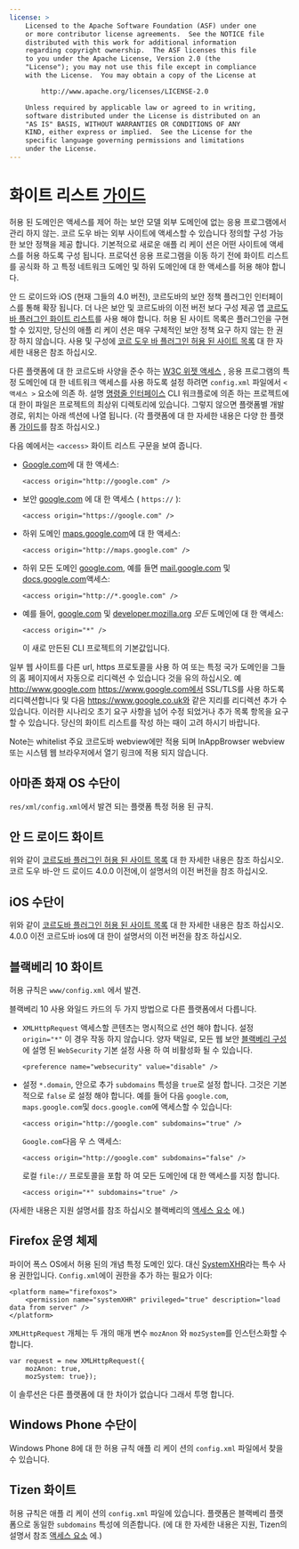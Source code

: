 ```yaml
---
license: >
    Licensed to the Apache Software Foundation (ASF) under one
    or more contributor license agreements.  See the NOTICE file
    distributed with this work for additional information
    regarding copyright ownership.  The ASF licenses this file
    to you under the Apache License, Version 2.0 (the
    "License"); you may not use this file except in compliance
    with the License.  You may obtain a copy of the License at

        http://www.apache.org/licenses/LICENSE-2.0

    Unless required by applicable law or agreed to in writing,
    software distributed under the License is distributed on an
    "AS IS" BASIS, WITHOUT WARRANTIES OR CONDITIONS OF ANY
    KIND, either express or implied.  See the License for the
    specific language governing permissions and limitations
    under the License.
---
```


# 화이트 리스트 <a href="../../../index.html">가이드</a>

허용 된 도메인은 액세스를 제어 하는 보안 모델 외부 도메인에 없는 응용 프로그램에서 관리 하지 않는. 코르 도우 바는 외부 사이트에 액세스할 수 있습니다 정의할 구성 가능한 보안 정책을 제공 합니다. 기본적으로 새로운 애플 리 케이 션은 어떤 사이트에 액세스를 허용 하도록 구성 됩니다. 프로덕션 응용 프로그램을 이동 하기 전에 화이트 리스트를 공식화 하 고 특정 네트워크 도메인 및 하위 도메인에 대 한 액세스를 허용 해야 합니다.

안 드 로이드와 iOS (현재 그들의 4.0 버전), 코르도바의 보안 정책 플러그인 인터페이스를 통해 확장 됩니다. 더 나은 보안 및 코르도바의 이전 버전 보다 구성 제공 앱 [코르도바 플러그인 화이트 리스트][1]를 사용 해야 합니다. 허용 된 사이트 목록은 플러그인을 구현할 수 있지만, 당신의 애플 리 케이 션은 매우 구체적인 보안 정책 요구 하지 않는 한 권장 하지 않습니다. 사용 및 구성에 [코르 도우 바 플러그인 허용 된 사이트 목록][1] 대 한 자세한 내용은 참조 하십시오.

 [1]: https://github.com/apache/cordova-plugin-whitelist

다른 플랫폼에 대 한 코르도바 사양을 준수 하는 [W3C 위젯 액세스][2] , 응용 프로그램의 특정 도메인에 대 한 네트워크 액세스를 사용 하도록 설정 하려면 `config.xml` 파일에서 `< 액세스 >` 요소에 의존 하. 설명 <a href="../../cli/index.html">명령줄 인터페이스</a> CLI 워크플로에 의존 하는 프로젝트에 대 한이 파일은 프로젝트의 최상위 디렉토리에 있습니다. 그렇지 않으면 플랫폼별 개발 경로, 위치는 아래 섹션에 나열 됩니다. (각 플랫폼에 대 한 자세한 내용은 다양 한 플랫폼 <a href="../../../index.html">가이드</a>를 참조 하십시오.)

 [2]: http://www.w3.org/TR/widgets-access/

다음 예에서는 `<access>` 화이트 리스트 구문을 보여 줍니다.

*   [Google.com][3]에 대 한 액세스:
    
        <access origin="http://google.com" />
        

*   보안 [google.com][4] 에 대 한 액세스 ( `https://` ):
    
        <access origin="https://google.com" />
        

*   하위 도메인 [maps.google.com][5]에 대 한 액세스:
    
        <access origin="http://maps.google.com" />
        

*   하위 모든 도메인 [google.com][3], 예를 들면 [mail.google.com][6] 및 [docs.google.com][7]액세스:
    
        <access origin="http://*.google.com" />
        

*   예를 들어, [google.com][3] 및 [developer.mozilla.org][8] *모든* 도메인에 대 한 액세스:
    
        <access origin="*" />
        
    
    이 새로 만든된 CLI 프로젝트의 기본값입니다.

 [3]: http://google.com
 [4]: https://google.com
 [5]: http://maps.google.com
 [6]: http://mail.google.com
 [7]: http://docs.google.com
 [8]: http://developer.mozilla.org

일부 웹 사이트를 다른 url, https 프로토콜을 사용 하 여 또는 특정 국가 도메인을 그들의 홈 페이지에서 자동으로 리디렉션 수 있습니다 것을 유의 하십시오. 예 http://www.google.com https://www.google.com에서 SSL/TLS를 사용 하도록 리디렉션합니다 및 다음 https://www.google.co.uk와 같은 지리를 리디렉션 추가 수 있습니다. 이러한 시나리오 초기 요구 사항을 넘어 수정 되었거나 추가 목록 항목을 요구할 수 있습니다. 당신의 화이트 리스트를 작성 하는 때이 고려 하시기 바랍니다.

Note는 whitelist 주요 코르도바 webview에만 적용 되며 InAppBrowser webview 또는 시스템 웹 브라우저에서 열기 링크에 적용 되지 않습니다.

## 아마존 화재 OS 수단이

`res/xml/config.xml`에서 발견 되는 플랫폼 특정 허용 된 규칙.

## 안 드 로이드 화이트

위와 같이 [코르도바 플러그인 허용 된 사이트 목록][1] 대 한 자세한 내용은 참조 하십시오. 코르 도우 바-안 드 로이드 4.0.0 이전에,이 설명서의 이전 버전을 참조 하십시오.

## iOS 수단이

위와 같이 [코르도바 플러그인 허용 된 사이트 목록][1] 대 한 자세한 내용은 참조 하십시오. 4.0.0 이전 코르도바 ios에 대 한이 설명서의 이전 버전을 참조 하십시오.

## 블랙베리 10 화이트

허용 규칙은 `www/config.xml` 에서 발견.

블랙베리 10 사용 와일드 카드의 두 가지 방법으로 다른 플랫폼에서 다릅니다.

*   `XMLHttpRequest` 액세스할 콘텐츠는 명시적으로 선언 해야 합니다. 설정 `origin="*"` 이 경우 작동 하지 않습니다. 양자 택일로, 모든 웹 보안 <a href="../../platforms/blackberry/config.html">블랙베리 구성</a>에 설명 된 `WebSecurity` 기본 설정 사용 하 여 비활성화 될 수 있습니다.
    
        <preference name="websecurity" value="disable" />
        

*   설정 `*.domain`, 안으로 추가 `subdomains` 특성을 `true`로 설정 합니다. 그것은 기본적으로 `false` 로 설정 해야 합니다. 예를 들어 다음 `google.com`, `maps.google.com`및 `docs.google.com`에 액세스할 수 있습니다:
    
        <access origin="http://google.com" subdomains="true" />
        
    
    `Google.com`다음 우 스 액세스:
    
        <access origin="http://google.com" subdomains="false" />
        
    
    로컬 `file://` 프로토콜을 포함 하 여 모든 도메인에 대 한 액세스를 지정 합니다.
    
        <access origin="*" subdomains="true" />
        

(자세한 내용은 지원 설명서를 참조 하십시오 블랙베리의 [액세스 요소][9] 에.)

 [9]: https://developer.blackberry.com/html5/documentation/ww_developing/Access_element_834677_11.html

## Firefox 운영 체제

파이어 폭스 OS에서 허용 된의 개념 특정 도메인 있다. 대신 [SystemXHR][10]라는 특수 사용 권한입니다. `Config.xml`에이 권한을 추가 하는 필요가 이다:

 [10]: https://developer.mozilla.org/en-US/docs/Web/API/XMLHttpRequest#Permissions

    <platform name="firefoxos">
        <permission name="systemXHR" privileged="true" description="load data from server" />
    </platform>
    

`XMLHttpRequest` 개체는 두 개의 매개 변수 `mozAnon` 와 `mozSystem`를 인스턴스화할 수 합니다.

    var request = new XMLHttpRequest({
        mozAnon: true,
        mozSystem: true});
    

이 솔루션은 다른 플랫폼에 대 한 차이가 없습니다 그래서 투명 합니다.

## Windows Phone 수단이

Windows Phone 8에 대 한 허용 규칙 애플 리 케이 션의 `config.xml` 파일에서 찾을 수 있습니다.

## Tizen 화이트

허용 규칙은 애플 리 케이 션의 `config.xml` 파일에 있습니다. 플랫폼은 블랙베리 플랫폼으로 동일한 `subdomains` 특성에 의존합니다. (에 대 한 자세한 내용은 지원, Tizen의 설명서 참조 [액세스 요소][11] 에.)

 [11]: https://developer.tizen.org/help/index.jsp?topic=%2Forg.tizen.web.appprogramming%2Fhtml%2Fide_sdk_tools%2Fconfig_editor_w3celements.htm